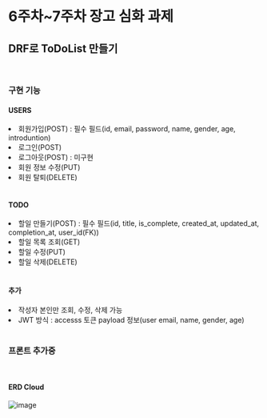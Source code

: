 <h1>6주차~7주차 장고 심화 과제</h1>
<h2> DRF로 ToDoList 만들기</h2>
<br>
<h3>구현 기능</h3>
<h4>USERS</h4>
<li>회원가입(POST) : 필수 필드(id, email, password, name, gender, age, introduntion)</li>
<li>로그인(POST)</li>
<li>로그아웃(POST) : 미구현</li>
<li>회원 정보 수정(PUT)</li>
<li>회원 탈퇴(DELETE)</li>
<br>
<h4>TODO</h4>
<li>할일 만들기(POST) : 필수 필드(id, title, is_complete, created_at, updated_at, completion_at, user_id(FK))</li>
<li>할일 목록 조회(GET)</li>
<li>할일 수정(PUT)</li>
<li>할일 삭제(DELETE)</li>
<br>
<h4>추가</h4>
<li>작성자 본인만 조회, 수정, 삭제 가능</li>
<li>JWT 방식 : accesss 토큰 payload 정보(user email, name, gender, age)</li>
<br>
<h3>프론트 추가중</h4>
<br>
<h4>ERD Cloud</h4>

![image](https://user-images.githubusercontent.com/125543130/235286201-ff46c992-b503-4e68-a5a7-1a57169c31d8.png)
